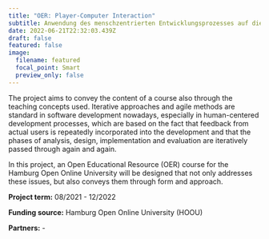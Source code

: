 ```yaml
---
title: "OER: Player-Computer Interaction"
subtitle: Anwendung des menschzentrierten Entwicklungsprozesses auf die Lehre
date: 2022-06-21T22:32:03.439Z
draft: false
featured: false
image:
  filename: featured
  focal_point: Smart
  preview_only: false
---
```

The project aims to convey the content of a course also through the teaching concepts used. Iterative approaches and agile methods are standard in software development nowadays, especially in human-centered development processes, which are based on the fact that feedback from actual users is repeatedly incorporated into the development and that the phases of analysis, design, implementation and evaluation are iteratively passed through again and again.

In this project, an Open Educational Resource (OER) course for the Hamburg Open Online University will be designed that not only addresses these issues, but also conveys them through form and approach.

**Project term:** 08/2021 - 12/2022

**Funding source:** Hamburg Open Online University (HOOU)

**Partners:** -